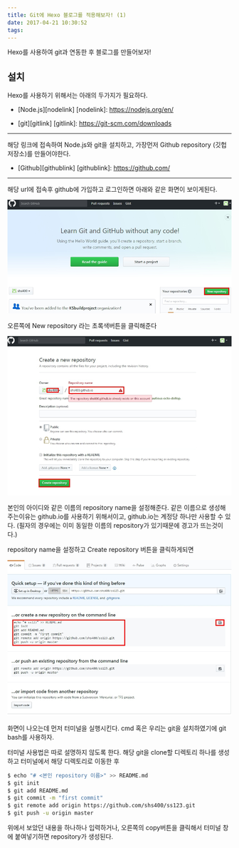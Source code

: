 ```yaml
---
title: Git에 Hexo 블로그를 적용해보자! (1)
date: 2017-04-21 10:30:52
tags:
---
```


Hexo를 사용하여 git과 연동한 후 블로그를 만들어보자!

설치
---
Hexo를 사용하기 위해서는 아래의 두가지가 필요하다.
* [Node.js][nodelink]
   [nodelink]: https://nodejs.org/en/

* [git][gitlink]
   [gitlink]: https://git-scm.com/downloads
    
---

해당 링크에 접속하여 Node.js와 git을 설치하고,
가장먼저 Github repository (깃헙 저장소)를 만들어야한다.

* [Github][githublink]
   [githublink]: https://github.com/
  
---

해당 url에 접속후 github에 가입하고 로그인하면
아래와 같은 화면이 보이게된다.

![github 홈페이지 캡쳐화면](/img/hexo-install/img01.jpg )

오른쪽에 New repository 라는 초록색버튼을 클릭해준다

![github 홈페이지 캡쳐화면](/img/hexo-install/img02.jpg )

본인의 아이디와 같은 이름의 repository name을 설정해준다.
같은 이름으로 생성해 주는이유는 github.io를 사용하기 위해서이고, 
github.io는 계정당 하나만 사용할 수 있다.
(필자의 경우에는 이미 동일한 이름의 repository가 있기때문에 경고가 뜨는것이다.)

repository name을 설정하고 Create repository 버튼을 클릭하게되면

![github 홈페이지 캡쳐화면](/img/hexo-install/img03.jpg )

화면이 나오는데 먼저 터미널을 실행시킨다.
cmd 혹은 우리는 git을 설치하였기에 
git bash를 사용하자.

터미널 사용법은 따로 설명하지 않도록 한다.
해당 git을 clone할 디렉토리 하나를 생성하고 터미널에서 해당 디렉토리로 이동한 후 
``` bash
$ echo "# <본인 repository 이름>" >> README.md
$ git init
$ git add README.md
$ git commit -m "first commit"
$ git remote add origin https://github.com/shs400/ss123.git
$ git push -u origin master
```

위에서 보았던 내용을 하나하나 입력하거나, 오른쪽의 copy버튼을 클릭해서 터미널 창에 붙여넣기하면 repository가 생성된다.



